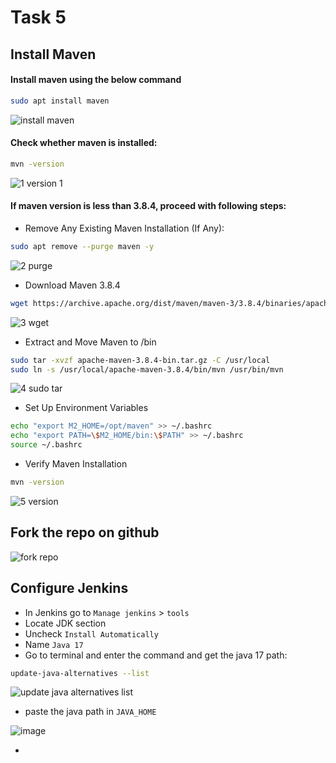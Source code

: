 # Task 5

## Install Maven

#### Install maven using the below command
```bash
sudo apt install maven
```

![install maven](https://github.com/user-attachments/assets/2196b0c0-b802-4f8a-a42f-c3cb08d5a88f)

#### Check whether maven is installed:
```bash
mvn -version
```
![1 version 1](https://github.com/user-attachments/assets/6b8e1908-9f56-4d25-bc57-65b5c8bc012e)

#### If maven version is less than 3.8.4, proceed with following steps:

- Remove Any Existing Maven Installation (If Any):
```bash
sudo apt remove --purge maven -y
```
![2 purge](https://github.com/user-attachments/assets/c90b1521-7e10-4b07-8780-7089130de095)

- Download Maven 3.8.4
```bash
wget https://archive.apache.org/dist/maven/maven-3/3.8.4/binaries/apache-maven-3.8.4-bin.tar.gz
```
![3 wget](https://github.com/user-attachments/assets/c8cc3863-4cac-477b-aff8-586408077bac)

- Extract and Move Maven to /bin
```bash
sudo tar -xvzf apache-maven-3.8.4-bin.tar.gz -C /usr/local
sudo ln -s /usr/local/apache-maven-3.8.4/bin/mvn /usr/bin/mvn
```
![4 sudo tar](https://github.com/user-attachments/assets/2407f31e-24b0-4d2a-8a5c-2a49def99857)

- Set Up Environment Variables
```bash
echo "export M2_HOME=/opt/maven" >> ~/.bashrc
echo "export PATH=\$M2_HOME/bin:\$PATH" >> ~/.bashrc
source ~/.bashrc
```
- Verify Maven Installation
```bash
mvn -version
```
![5 version](https://github.com/user-attachments/assets/866cf520-ad30-47c8-afee-14505d87a969)

## Fork the repo on github

![fork repo](https://github.com/user-attachments/assets/a7618436-3cd0-4ebe-93a4-99e679187fe1)

## Configure Jenkins
 - In Jenkins go to `Manage jenkins` > `tools`
 - Locate JDK section
 - Uncheck `Install Automatically`
 - Name `Java 17`
 - Go to terminal and enter the command and get the java 17 path:

```bash
update-java-alternatives --list 
```
![update java alternatives list](https://github.com/user-attachments/assets/36e84017-a3f9-4da3-be63-3a1a80ac81b7)

 - paste the java path in `JAVA_HOME`

![image](https://github.com/user-attachments/assets/e71ecf62-8ba8-4cf5-8cd5-1ef1e1cb694e)

 - 
